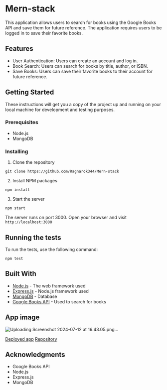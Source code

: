 # Mern-stack

This application allows users to search for books using the Google Books API and save them for future reference. The application requires users to be logged in to save their favorite books.

## Features

- User Authentication: Users can create an account and log in.
- Book Search: Users can search for books by title, author, or ISBN.
- Save Books: Users can save their favorite books to their account for future reference.

## Getting Started

These instructions will get you a copy of the project up and running on your local machine for development and testing purposes.

### Prerequisites

- Node.js
- MongoDB

### Installing

1. Clone the repository
```
git clone https://github.com/Ragnarok344/Mern-stack
```

2. Install NPM packages
```
npm install
```

3. Start the server
```
npm start
```

The server runs on port 3000. Open your browser and visit `http://localhost:3000`

## Running the tests

To run the tests, use the following command:

```
npm test
```

## Built With

- [Node.js](https://nodejs.org/) - The web framework used
- [Express.js](https://expressjs.com/) - Node.js framework used
- [MongoDB](https://www.mongodb.com/) - Database
- [Google Books API](https://developers.google.com/books) - Used to search for books


## App image

![Uploading Screenshot 2024-07-12 at 16.43.05.png…]()

[Deployed app](https://mern-stack-wncc.onrender.com/)
[Repository](https://github.com/Ragnarok344/Mern-stack)

## Acknowledgments

- Google Books API
- Node.js
- Express.js
- MongoDB
